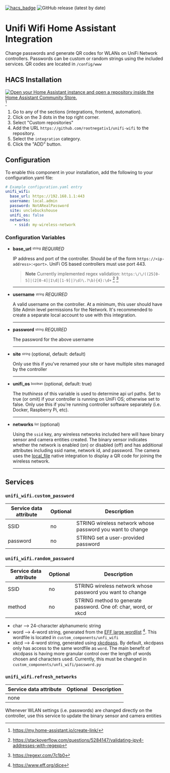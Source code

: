[![hacs_badge](https://img.shields.io/badge/HACS-Custom-41BDF5.svg?style=for-the-badge)](https://github.com/hacs/integration)
![GitHub release (latest by date)](https://img.shields.io/github/v/release/rootnegativ1/unifi-wifi?color=green&style=for-the-badge)

# Unifi Wifi Home Assistant Integration

Change passwords and generate QR codes for WLANs on UniFi Network controllers. Passwords can be custom or random strings using the included services. QR codes are located in ```/config/www```

## HACS Installation
[![Open your Home Assistant instance and open a repository inside the Home Assistant Community Store.](https://my.home-assistant.io/badges/hacs_repository.svg)](https://my.home-assistant.io/redirect/hacs_repository/?owner=rootnegativ1&repository=unifi-wifi&category=integration) [^1]
1. Go to any of the sections (integrations, frontend, automation).
2. Click on the 3 dots in the top right corner.
3. Select "Custom repositories"
4. Add the URL ```https://github.com/rootnegativ1/unifi-wifi``` to the repository.
5. Select the ```integration``` category.
6. Click the "ADD" button.

## Configuration
To enable this component in your installation, add the following to your configuration.yaml file:
```yaml
# Example configuration.yaml entry
unifi_wifi:
  base_url: https://192.168.1.1:443
  username: local.admin
  password: NotARealPassword
  site: unclebuckshouse
  unifi_os: false
  networks:
    - ssid: my-wireless-network
```

### Configuration Variables
- **base_url** <sup><sub>string</sub></sup> *REQUIRED*

  IP address and port of the controller. Should be of the form ```https://<ip-address>:<port>```. UniFi OS based controllers must use port 443.
    > **Note**
    > Currently implemented regex validation: ```https:\/\/((25[0-5]|(2[0-4]|1\d|[1-9]|)\d)\.?\b){4}:\d+``` [^2] [^3]

  ---

- **username** <sup><sub>string</sub></sup> *REQUIRED*

  A valid username on the controller. At a minimum, this user should have Site Admin level permissions for the Network. It's recommended to create a separate local account to use with this integration.

  ---

- **password** <sup><sub>string</sub></sup> *REQUIRED*

  The password for the above username

  ---

- **site** <sup><sub>string</sub></sup> (optional, default: default)

  Only use this if you've renamed your site or have multiple sites managed by the controller

  ---

- **unifi_os** <sup><sub>boolean</sub></sup> (optional, default: true)

  The *truthiness* of this variable is used to determine api url paths. Set to true (or omit) if your controller is running on UniFi OS; otherwise set to false. Only use this if you're running controller software separately (i.e. Docker, Raspberry Pi, etc).

  ---

- **networks** <sup><sub>list</sub></sup> (optional)

  Using the ```ssid``` key, any wireless networks included here will have binary sensor and camera entities created. The binary sensor indicates whether the network is enabled (on) or disabled (off) and has additional attributes including ssid name, network id, and password. The camera uses the [local_file](https://www.home-assistant.io/integrations/local_file/) native integration to display a QR code for joining the wireless network.

  ---

## Services
### ```unifi_wifi.custom_password```
  | Service data attribute | Optional | Description |
  |---|---|---|
  | SSID | no | STRING wireless network whose password you want to change  |
  | password | no | STRING set a user-provided password |

### ```unifi_wifi.random_password```
  | Service data attribute | Optional | Description |
  |---|---|---|
  | SSID | no | STRING wireless network whose password you want to change  |
  | method | no | STRING method to generate password. One of: char, word, or xkcd |

  - char --> 24-character alphanumeric string
  - word --> 4-word string, generated from the [EFF large wordlist](https://www.eff.org/files/2016/07/18/eff_large_wordlist.txt) [^4]. This wordfile is located in ```custom_components/unfi_wifi```
  - xkcd --> 4-word string, generated using [xkcdpass](https://pypi.org/project/xkcdpass). By default, xkcdpass only has access to the same wordfile as ```word```. The main benefit of xkcdpass is having more granular control over the length of words chosen and characters used. Currently, this must be changed in ```custom_components/unfi_wifi/password.py```

### ```unifi_wifi.refresh_networks```
  | Service data attribute | Optional | Description |
  |---|---|---|
  | none | | |

  Whenever WLAN settings (i.e. passwords) are changed directly on the controller, use this service to update the binary sensor and camera entities

[^1]: https://my.home-assistant.io/create-link/
[^2]: https://stackoverflow.com/questions/5284147/validating-ipv4-addresses-with-regexp
[^3]: https://regexr.com/7c1b0
[^4]: https://www.eff.org/dice
